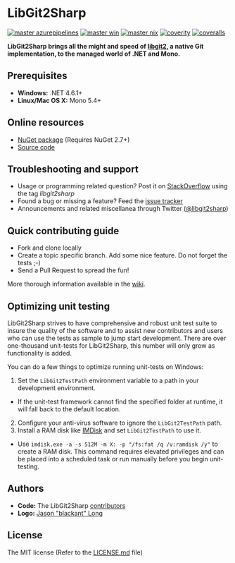 # LibGit2Sharp

[![master azurepipelines][master-azurepipelines-badge]][master-azurepipelines]
[![master win][master-win-badge]][master-win]
[![master nix][master-nix-badge]][master-nix]
[![coverity][coverity-badge]][coverity-project]
[![coveralls][coveralls-badge]][coveralls-project]

[master-azurepipelines-badge]: https://dev.azure.com/libgit2sharp/libgit2sharp/_apis/build/status/libgit2sharp
[master-azurepipelines]: https://dev.azure.com/libgit2sharp/libgit2sharp/_apis/build/status/libgit2sharp?branchName=master
[master-win-badge]: https://ci.appveyor.com/api/projects/status/8qxcoqdo9kp7x2w9/branch/master?svg=true
[master-win]: https://ci.appveyor.com/project/libgit2/libgit2sharp/branch/master
[master-nix-badge]: https://travis-ci.org/libgit2/libgit2sharp.svg?branch=master
[master-nix]: https://travis-ci.org/libgit2/libgit2sharp/branches

[coverity-project]: https://scan.coverity.com/projects/2088
[coverity-badge]: https://scan.coverity.com/projects/2088/badge.svg

[coveralls-project]: https://coveralls.io/r/libgit2/libgit2sharp?branch=master
[coveralls-badge]: https://coveralls.io/repos/libgit2/libgit2sharp/badge.svg?branch=master

**LibGit2Sharp brings all the might and speed of [libgit2][libgit2], a native Git implementation, to the managed world of .NET and Mono.**

 [libgit2]: http://libgit2.github.com/

## Prerequisites

 - **Windows:** .NET 4.6.1+
 - **Linux/Mac OS X:** Mono 5.4+

## Online resources

 - [NuGet package][nuget] (Requires NuGet 2.7+)
 - [Source code][source]

 [nuget]: http://nuget.org/List/Packages/LibGit2Sharp
 [source]: https://github.com/libgit2/libgit2sharp/

## Troubleshooting and support

 - Usage or programming related question? Post it on [StackOverflow][so] using the tag *libgit2sharp*
 - Found a bug or missing a feature? Feed the [issue tracker][tracker]
 - Announcements and related miscellanea through Twitter ([@libgit2sharp][twitter])

 [so]: http://stackoverflow.com/questions/tagged/libgit2sharp
 [tracker]: https://github.com/libgit2/libgit2sharp/issues
 [twitter]: http://twitter.com/libgit2sharp

## Quick contributing guide

 - Fork and clone locally
 - Create a topic specific branch. Add some nice feature. Do not forget the tests ;-)
 - Send a Pull Request to spread the fun!

More thorough information available in the [wiki][wiki].

 [wiki]: https://github.com/libgit2/libgit2sharp/wiki

## Optimizing unit testing
LibGit2Sharp strives to have comprehensive and robust unit test suite to insure the quality of the software and to assist new contributors and users who can use the tests as sample to jump start development. There are over one-thousand unit-tests for LibGit2Sharp, this number will only grow as functionality is added.

You can do a few things to optimize running unit-tests on Windows:

1. Set the `LibGit2TestPath` environment variable to a path in your development environment.
  * If the unit-test framework cannot find the specified folder at runtime, it will fall back to the default location.
2. Configure your anti-virus software to ignore the `LibGit2TestPath` path.
3. Install a RAM disk like [IMDisk](http://www.ltr-data.se/opencode.html/#ImDisk) and set `LibGit2TestPath` to use it.
  * Use `imdisk.exe -a -s 512M -m X: -p "/fs:fat /q /v:ramdisk /y"` to create a RAM disk. This command requires elevated privileges and can be placed into a scheduled task or run manually before you begin unit-testing.

## Authors

 - **Code:** The LibGit2Sharp [contributors][committers]
 - **Logo:** [Jason "blackant" Long][blackant]

 [committers]: https://github.com/libgit2/libgit2sharp/contributors
 [blackant]: https://github.com/jasonlong

## License

The MIT license (Refer to the [LICENSE.md][license] file)

 [license]: https://github.com/libgit2/libgit2sharp/blob/master/LICENSE.md
